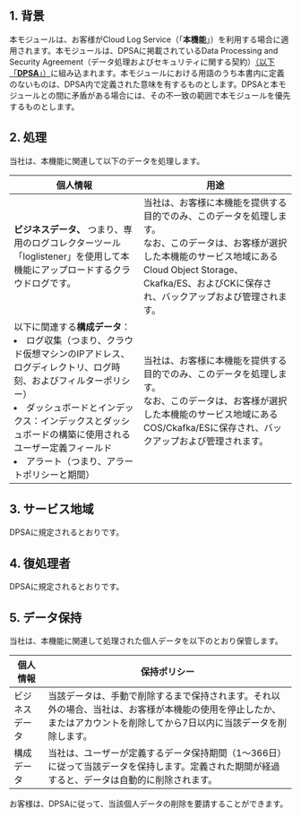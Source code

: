 

## 1\. 背景

本モジュールは、お客様がCloud Log Service（「**本機能**」）を利用する場合に適用されます。本モジュールは、DPSAに掲載されているData Processing and Security Agreement（データ処理およびセキュリティに関する契約）[（以下「**DPSA**」）](https://intl.cloud.tencent.com/document/product/301/17347)に組み込まれます。本モジュールにおける用語のうち本書内に定義のないものは、DPSA内で定義された意味を有するものとします。DPSAと本モジュールとの間に矛盾がある場合には、その不一致の範囲で本モジュールを優先するものとします。

## 2\. 処理

当社は、本機能に関連して以下のデータを処理します。

| **個人情報**                                     | **用途**                                                      |
| ------------------------------------------------------------ | ------------------------------------------------------------ |
| **ビジネスデータ、** つまり、専用のログコレクターツール「loglistener」を使用して本機能にアップロードするクラウドログです。 | 当社は、お客様に本機能を提供する目的でのみ、このデータを処理します。<br/>なお、このデータは、お客様が選択した本機能のサービス地域にあるCloud Object Storage、Ckafka/ES、およびCKに保存され、バックアップおよび管理されます。 |
| 以下に関連する**構成データ**：<li>ログ収集（つまり、クラウド仮想マシンのIPアドレス、ログディレクトリ、ログ時刻、およびフィルターポリシー）</li><li>ダッシュボードとインデックス：インデックスとダッシュボードの構築に使用されるユーザー定義フィールド</li><li> アラート（つまり、アラートポリシーと期間） </li> | 当社は、お客様に本機能を提供する目的でのみ、このデータを処理します。<br/>なお、このデータは、お客様が選択した本機能のサービス地域にあるCOS/Ckafka/ESに保存され、バックアップおよび管理されます。 |



## 3\. サービス地域

DPSAに規定されるとおりです。

## 4\. 復処理者

DPSAに規定されるとおりです。

## 5\. データ保持

当社は、本機能に関連して処理された個人データを以下のとおり保管します。

| **個人情報** | **保持ポリシー**                                         |
| ------------------------ | ------------------------------------------------------------ |
| ビジネスデータ            | 当該データは、手動で削除するまで保持されます。それ以外の場合、当社は、お客様が本機能の使用を停止したか、またはアカウントを削除してから7日以内に当該データを削除します。 |
| 構成データ       | 当社は、ユーザーが定義するデータ保持期間（1～366日）に従って当該データを保持します。定義された期間が経過すると、データは自動的に削除されます。 |

お客様は、DPSAに従って、当該個人データの削除を要請することができます。